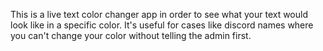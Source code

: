 This is a live text color changer app in order to see what your text would look like in a specific color. It's useful for cases like discord names where you can't change your color without telling the admin first.
